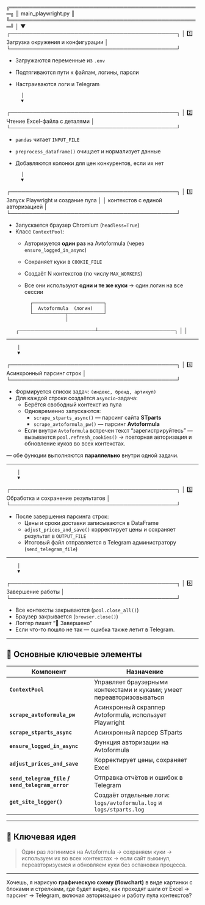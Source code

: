 ╔══════════════════════════════════════════════════╗
║                main_playwright.py                ║
╚══════════════════════════════════════════════════╝
        │
        ▼
┌────────────────────────────────────────────┐
│  1️⃣  Загрузка окружения и конфигурации     │
└────────────────────────────────────────────┘
- Загружаются переменные из `.env`
- Подтягиваются пути к файлам, логины, пароли
- Настраиваются логи и Telegram

        │
        ▼
┌────────────────────────────────────────────┐
│  2️⃣  Чтение Excel-файла с деталями         │
└────────────────────────────────────────────┘
- `pandas` читает `INPUT_FILE`  
- `preprocess_dataframe()` очищает и нормализует данные  
- Добавляются колонки для цен конкурентов, если их нет  

        │
        ▼
┌────────────────────────────────────────────┐
│  3️⃣  Запуск Playwright и создание пула     │
│      контекстов с единой авторизацией       │
└────────────────────────────────────────────┘
- Запускается браузер Chromium (`headless=True`)
- Класс `ContextPool`:
  - Авторизуется **один раз** на Avtoformula (через `ensure_logged_in_async`)
  - Сохраняет куки в `COOKIE_FILE`
  - Создаёт N контекстов (по числу `MAX_WORKERS`)
  - Все они используют **одни и те же куки** → один логин на все сессии  

          ┌──────────────────────────┐
          │  Avtoformula  (логин)    │
          └────────────┬─────────────┘
                       │
  ┌────────────────────┴────────────────────┐
  │                                         │

---

        │
        ▼
┌────────────────────────────────────────────┐
│  4️⃣  Асинхронный парсинг строк            │
└────────────────────────────────────────────┘
- Формируется список задач: `(индекс, бренд, артикул)`  
- Для каждой строки создаётся `asyncio`-задача:
  - Берётся свободный контекст из пула  
  - Одновременно запускаются:
    - `scrape_stparts_async()` — парсинг сайта **STparts**
    - `scrape_avtoformula_pw()` — парсинг **Avtoformula**
  - Если внутри `Avtoformula` встречен текст “зарегистрируйтесь” —  
    вызывается `pool.refresh_cookies()` → повторная авторизация и обновление куков во всех контекстах.  


— обе функции выполняются **параллельно** внутри одной задачи.

---

        │
        ▼
┌────────────────────────────────────────────┐
│  5️⃣  Обработка и сохранение результатов     │
└────────────────────────────────────────────┘
- После завершения парсинга строк:
  - Цены и сроки доставки записываются в DataFrame
  - `adjust_prices_and_save()` корректирует цены и сохраняет результат в `OUTPUT_FILE`
  - Итоговый файл отправляется в Telegram администратору (`send_telegram_file`)

---

        │
        ▼
┌────────────────────────────────────────────┐
│  6️⃣  Завершение работы                     │
└────────────────────────────────────────────┘
- Все контексты закрываются (`pool.close_all()`)
- Браузер закрывается (`browser.close()`)
- Логгер пишет “🎉 Завершено”
- Если что-то пошло не так — ошибка также летит в Telegram.

---

## 🧩 Основные ключевые элементы

| Компонент | Назначение |
|------------|-------------|
| **`ContextPool`** | Управляет браузерными контекстами и куками; умеет переавторизовываться |
| **`scrape_avtoformula_pw`** | Асинхронный скраппер Avtoformula, использует Playwright |
| **`scrape_stparts_async`** | Асинхронный парсер STparts |
| **`ensure_logged_in_async`** | Функция авторизации на Avtoformula |
| **`adjust_prices_and_save`** | Корректирует цены, сохраняет Excel |
| **`send_telegram_file` / `send_telegram_error`** | Отправка отчётов и ошибок в Telegram |
| **`get_site_logger()`** | Создаёт отдельные логи: `logs/avtoformula.log` и `logs/stparts.log` |

---

## 🧠 Ключевая идея
> Один раз логинимся на Avtoformula → сохраняем куки →  
> используем их во всех контекстах → если сайт выкинул,  
> переавторизуемся и обновляем куки без остановки процесса.

---

Хочешь, я нарисую **графическую схему (flowchart)** в виде картинки с блоками и стрелками, где будет видно, как проходят шаги от Excel → парсинг → Telegram, включая авторизацию и работу пула контекстов?
